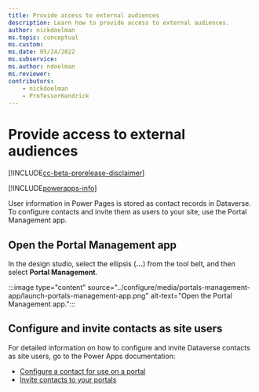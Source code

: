 ```yaml
---
title: Provide access to external audiences
description: Learn how to provide access to external audiences.
author: nickdoelman
ms.topic: conceptual
ms.custom: 
ms.date: 05/24/2022
ms.subservice:
ms.author: ndoelman
ms.reviewer:
contributors:
    - nickdoelman
    - ProfessorKendrick
---
```


# Provide access to external audiences

[!INCLUDE[cc-beta-prerelease-disclaimer](../includes/cc-beta-prerelease-disclaimer.md)]

[!INCLUDE[powerapps-info](../includes/cc-powerapps-info.md)]

User information in Power Pages is stored as contact records in Dataverse. To configure contacts and invite them as users to your site, use the Portal Management app.

## Open the Portal Management app

In the design studio, select the ellipsis (**...**) from the tool belt, and then select **Portal Management**.

:::image type="content" source="../configure/media/portals-management-app/launch-portals-management-app.png" alt-text="Open the Portal Management app.":::

## Configure and invite contacts as site users

For detailed information on how to configure and invite Dataverse contacts as site users, go to the Power Apps documentation:

- [Configure a contact for use on a portal](/power-apps/maker/portals/configure/configure-contacts)
- [Invite contacts to your portals](/power-apps/maker/portals/configure/invite-contacts)

